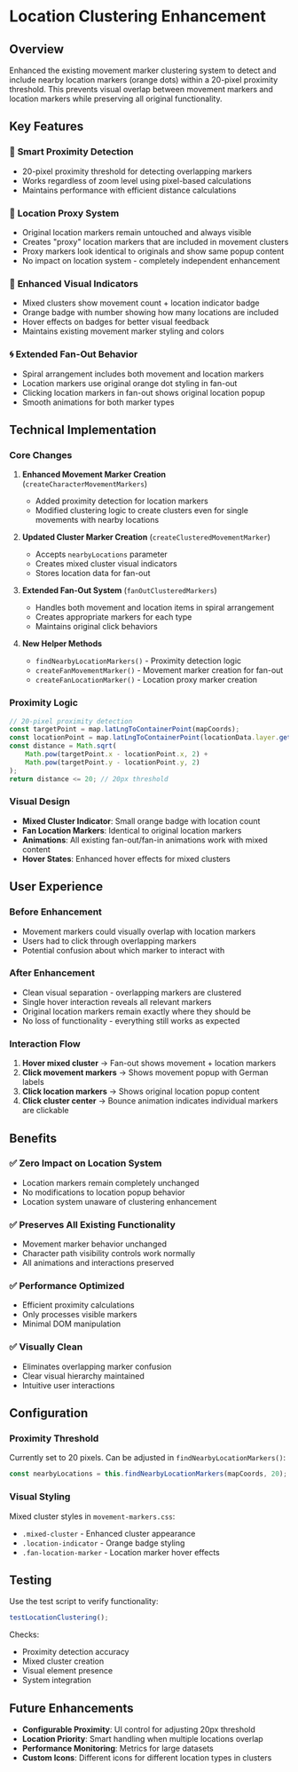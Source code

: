 # Location Clustering Enhancement

## Overview

Enhanced the existing movement marker clustering system to detect and include nearby location markers (orange dots) within a 20-pixel proximity threshold. This prevents visual overlap between movement markers and location markers while preserving all original functionality.

## Key Features

### 🎯 **Smart Proximity Detection**
- 20-pixel proximity threshold for detecting overlapping markers
- Works regardless of zoom level using pixel-based calculations
- Maintains performance with efficient distance calculations

### 🔗 **Location Proxy System**
- Original location markers remain untouched and always visible
- Creates "proxy" location markers that are included in movement clusters
- Proxy markers look identical to originals and show same popup content
- No impact on location system - completely independent enhancement

### 🎨 **Enhanced Visual Indicators**
- Mixed clusters show movement count + location indicator badge
- Orange badge with number showing how many locations are included
- Hover effects on badges for better visual feedback
- Maintains existing movement marker styling and colors

### 🌀 **Extended Fan-Out Behavior**
- Spiral arrangement includes both movement and location markers
- Location markers use original orange dot styling in fan-out
- Clicking location markers in fan-out shows original location popup
- Smooth animations for both marker types

## Technical Implementation

### Core Changes

1. **Enhanced Movement Marker Creation** (`createCharacterMovementMarkers`)
   - Added proximity detection for location markers
   - Modified clustering logic to create clusters even for single movements with nearby locations

2. **Updated Cluster Marker Creation** (`createClusteredMovementMarker`)
   - Accepts `nearbyLocations` parameter
   - Creates mixed cluster visual indicators
   - Stores location data for fan-out

3. **Extended Fan-Out System** (`fanOutClusteredMarkers`)
   - Handles both movement and location items in spiral arrangement
   - Creates appropriate markers for each type
   - Maintains original click behaviors

4. **New Helper Methods**
   - `findNearbyLocationMarkers()` - Proximity detection logic
   - `createFanMovementMarker()` - Movement marker creation for fan-out
   - `createFanLocationMarker()` - Location proxy marker creation

### Proximity Logic

```javascript
// 20-pixel proximity detection
const targetPoint = map.latLngToContainerPoint(mapCoords);
const locationPoint = map.latLngToContainerPoint(locationData.layer.getLatLng());
const distance = Math.sqrt(
    Math.pow(targetPoint.x - locationPoint.x, 2) + 
    Math.pow(targetPoint.y - locationPoint.y, 2)
);
return distance <= 20; // 20px threshold
```

### Visual Design

- **Mixed Cluster Indicator**: Small orange badge with location count
- **Fan Location Markers**: Identical to original location markers
- **Animations**: All existing fan-out/fan-in animations work with mixed content
- **Hover States**: Enhanced hover effects for mixed clusters

## User Experience

### Before Enhancement
- Movement markers could visually overlap with location markers
- Users had to click through overlapping markers
- Potential confusion about which marker to interact with

### After Enhancement
- Clean visual separation - overlapping markers are clustered
- Single hover interaction reveals all relevant markers
- Original location markers remain exactly where they should be
- No loss of functionality - everything still works as expected

### Interaction Flow
1. **Hover mixed cluster** → Fan-out shows movement + location markers
2. **Click movement markers** → Shows movement popup with German labels
3. **Click location markers** → Shows original location popup content
4. **Click cluster center** → Bounce animation indicates individual markers are clickable

## Benefits

### ✅ **Zero Impact on Location System**
- Location markers remain completely unchanged
- No modifications to location popup behavior
- Location system unaware of clustering enhancement

### ✅ **Preserves All Existing Functionality**
- Movement marker behavior unchanged
- Character path visibility controls work normally
- All animations and interactions preserved

### ✅ **Performance Optimized**
- Efficient proximity calculations
- Only processes visible markers
- Minimal DOM manipulation

### ✅ **Visually Clean**
- Eliminates overlapping marker confusion
- Clear visual hierarchy maintained
- Intuitive user interactions

## Configuration

### Proximity Threshold
Currently set to 20 pixels. Can be adjusted in `findNearbyLocationMarkers()`:
```javascript
const nearbyLocations = this.findNearbyLocationMarkers(mapCoords, 20);
```

### Visual Styling
Mixed cluster styles in `movement-markers.css`:
- `.mixed-cluster` - Enhanced cluster appearance
- `.location-indicator` - Orange badge styling
- `.fan-location-marker` - Location marker hover effects

## Testing

Use the test script to verify functionality:
```javascript
testLocationClustering();
```

Checks:
- Proximity detection accuracy
- Mixed cluster creation
- Visual element presence
- System integration

## Future Enhancements

- **Configurable Proximity**: UI control for adjusting 20px threshold
- **Location Priority**: Smart handling when multiple locations overlap
- **Performance Monitoring**: Metrics for large datasets
- **Custom Icons**: Different icons for different location types in clusters
